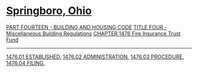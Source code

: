 [Springboro, Ohio](indexee20.html)
==================================

[PART FOURTEEN - BUILDING AND HOUSING CODE](561ca412.html) [TITLE FOUR -
Miscellaneous Building Regulations](5700a412.html) [CHAPTER 1476 Fire
Insurance Trust Fund](59b1a412.html)

* * * * *

[1476.01 ESTABLISHED.](59b8a412.html) [1476.02
ADMINISTRATION.](59bca412.html) [1476.03 PROCEDURE.](59c0a412.html)
[1476.04 FILING.](59cea412.html)
